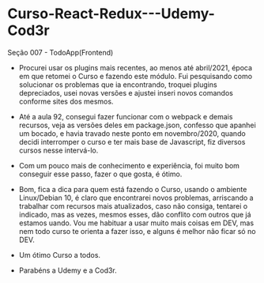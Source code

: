 # Curso-React-Redux---Udemy-Cod3r

Seção 007 - TodoApp(Frontend)

* Procurei usar os plugins mais recentes, ao menos até abril/2021, época em que retomei o Curso e fazendo este módulo. Fui pesquisando como solucionar os problemas que ia encontrando, troquei plugins depreciados, usei novas versões e ajustei inseri novos comandos conforme sites dos mesmos.
* Até a aula 92, consegui fazer funcionar com o webpack e demais recursos, veja as versões deles em package.json, confesso que apanhei um bocado, e havia travado neste ponto em novembro/2020, quando decidi interromper o curso e ter mais base de Javascript, fiz diversos cursos nesse intervá-lo.
* Com um pouco mais de conhecimento e experiência, foi muito bom conseguir esse passo, fazer o que gosta, é ótimo.

* Bom, fica a dica para quem está fazendo o Curso, usando o ambiente Linux/Debian 10, é claro que encontrarei novos problemas, arriscando a trabalhar com recursos mais atualizados, caso não consiga, tentarei o indicado, mas as vezes, mesmos esses, dão conflito com outros que já estamos uando. Vou me habituar a usar muito mais coisas em DEV, mas nem todo curso te orienta a fazer isso, e alguns é melhor não ficar só no DEV.

* Um ótimo Curso a todos.
* Parabéns a Udemy e a Cod3r.

